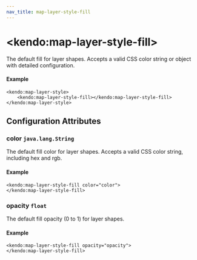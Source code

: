 ```yaml
---
nav_title: map-layer-style-fill
---
```


# \<kendo:map-layer-style-fill\>

The default fill for layer shapes.
Accepts a valid CSS color string or object with detailed configuration.

#### Example
    <kendo:map-layer-style>
        <kendo:map-layer-style-fill></kendo:map-layer-style-fill>
    </kendo:map-layer-style>

## Configuration Attributes

### color `java.lang.String`

The default fill color for layer shapes.
Accepts a valid CSS color string, including hex and rgb.

#### Example
    <kendo:map-layer-style-fill color="color">
    </kendo:map-layer-style-fill>

### opacity `float`

The default fill opacity (0 to 1) for layer shapes.

#### Example
    <kendo:map-layer-style-fill opacity="opacity">
    </kendo:map-layer-style-fill>

